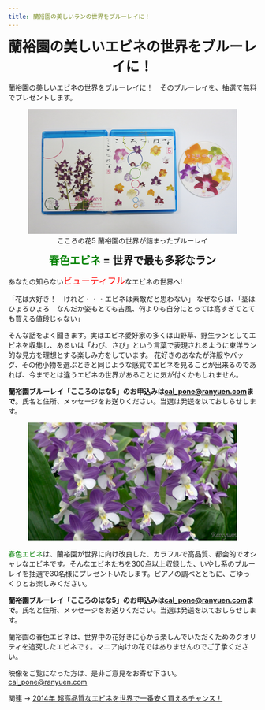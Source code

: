 ```yaml
---
title: 蘭裕園の美しいランの世界をブルーレイに！
---
```

<style>
h1, h2 {
  margin: 0.5em 0;
  text-align: center;
}
figure { text-align: center; }
.green { color: green; }
.red {
  color: red;
  font-size: large;
}
</style>

蘭裕園の美しいエビネの世界をブルーレイに！
==
蘭裕園の美しいエビネの世界をブルーレイに！　そのブルーレイを、抽選で無料でプレゼントします。

<figure>
	<img src ="/assets/images/bluray_present_2014_1.png" alt="こころの花5 蘭裕園の世界が詰まったブルーレイ エビネ - 蘭裕園" />
	<figurecaption>こころの花5 蘭裕園の世界が詰まったブルーレイ</figurecaption>
</figure>

<span class="green">春色エビネ</span> = 世界で最も多彩なラン
--

あなたの知らない<span class="red">ビューティフル</span>なエビネの世界へ!

「花は大好き！　けれど・・・エビネは素敵だと思わない」 なぜならば、「茎はひょろひょろ　なんだか姿もとても古風、何よりも自分にとっては高すぎてとても買える値段じゃない」

そんな話をよく聞きます。実はエビネ愛好家の多くは山野草、野生ランとしてエビネを収集し、あるいは「わび、さび」という言葉で表現されるように東洋ラン的な見方を理想とする楽しみ方をしています。 花好きのあなたが洋服やバッグ、その他小物を選ぶときと同じような感覚でエビネを見ることが出来るのであれば、今までとは違うエビネの世界があることに気が付くかもしれません。

<b>蘭裕園ブルーレイ「こころのはな5」のお申込みは<a href="mailto:cal_pone@ranyuen.com">cal_pone@ranyuen.com</a>まで</b>。氏名と住所、メッセージをお送りください。当選は発送を以ておしらせします。

<figure>
	<img src ="/assets/images/bluray_present_2014_2.jpg" alt="こころの花5 蘭裕園の世界が詰まったブルーレイ エビネ - 蘭裕園" />
</figure>

<span class="green">春色エビネ</span>は、蘭裕園が世界に向け改良した、カラフルで高品質、都会的でオシャレなエビネです。そんなエビネたちを300点以上収録した、いやし系のブルーレイを抽選で30名様にプレゼントいたします。ピアノの調べとともに、ごゆっくりとお楽しみください。

<b>蘭裕園ブルーレイ「こころのはな5」のお申込みは<a href="mailto:cal_pone@ranyuen.com">cal_pone@ranyuen.com</a>まで</b>。氏名と住所、メッセージをお送りください。当選は発送を以ておしらせします。

蘭裕園の春色エビネは、世界中の花好きに心から楽しんでいただくためのクオリティを追究したエビネです。マニア向けの花ではありませんのでご了承ください。

映像をご覧になった方は、是非ご意見をお寄せ下さい。<a href="mailto:cal_pone@ranyuen.com">cal_pone@ranyuen.com</a>

関連 → <a href="calanthe_fair_2014">2014年 超高品質なエビネを世界で一番安く買えるチャンス！</a>
